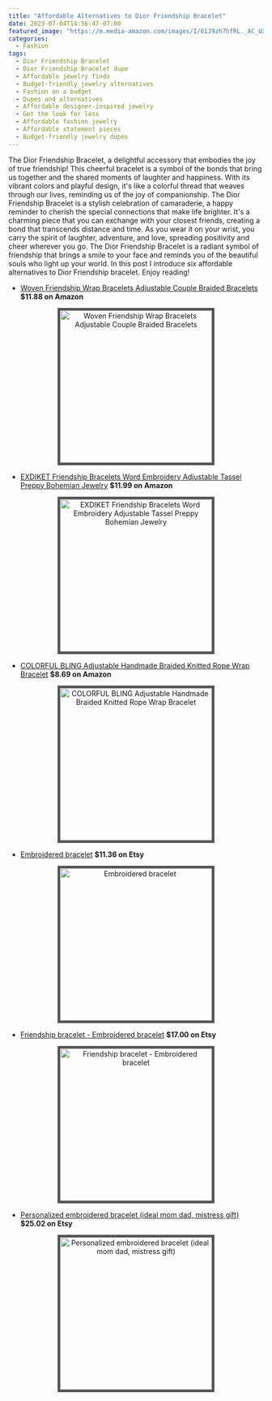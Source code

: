 ```yaml
---
title: "Affordable Alternatives to Dior Friendship Bracelet"
date: 2023-07-04T14:56:47-07:00
featured_image: "https://m.media-amazon.com/images/I/61J9zh7hfRL._AC_UX679_.jpg"
categories:
  - Fashion
tags:
  - Dior Friendship Bracelet
  - Dior Friendship Bracelet dupe
  - Affordable jewelry finds
  - Budget-friendly jewelry alternatives
  - Fashion on a budget
  - Dupes and alternatives
  - Affordable designer-inspired jewelry
  - Get the look for less
  - Affordable fashion jewelry
  - Affordable statement pieces
  - Budget-friendly jewelry dupes
---
```


The Dior Friendship Bracelet, a delightful accessory that embodies the joy of true friendship! This cheerful bracelet is a symbol of the bonds that bring us together and the shared moments of laughter and happiness. With its vibrant colors and playful design, it's like a colorful thread that weaves through our lives, reminding us of the joy of companionship. The Dior Friendship Bracelet is a stylish celebration of camaraderie, a happy reminder to cherish the special connections that make life brighter. It's a charming piece that you can exchange with your closest friends, creating a bond that transcends distance and time. As you wear it on your wrist, you carry the spirit of laughter, adventure, and love, spreading positivity and cheer wherever you go. The Dior Friendship Bracelet is a radiant symbol of friendship that brings a smile to your face and reminds you of the beautiful souls who light up your world.
In this post I introduce six affordable alternatives to Dior Friendship bracelet. Enjoy reading!

- [Woven Friendship Wrap Bracelets Adjustable Couple Braided Bracelets](https://a.co/d/gDY3mjl) **$11.88 on Amazon**
<p align="center">
<a href="https://a.co/d/gDY3mjl"><img style="border: 5px solid #555" src="https://m.media-amazon.com/images/I/61J9zh7hfRL._AC_UX679_.jpg" width="300" alt="Woven Friendship Wrap Bracelets Adjustable Couple Braided Bracelets" /></a>
</p>


- [EXDIKET Friendship Bracelets Word Embroidery Adjustable Tassel Preppy Bohemian Jewelry](https://a.co/d/gy23gGu) **$11.99 on Amazon**
<p align="center">
<a href="https://a.co/d/gy23gGu"><img style="border: 5px solid #555" src="https://m.media-amazon.com/images/I/61dgBJXy17L._AC_UX679_.jpg" width="300" alt="EXDIKET Friendship Bracelets Word Embroidery Adjustable Tassel Preppy Bohemian Jewelry" /></a>
</p>

<script async src="https://pagead2.googlesyndication.com/pagead/js/adsbygoogle.js"></script>
<!-- cpa -->
<ins class="adsbygoogle"
     style="display:block"
     data-ad-client="ca-pub-2843564932689995"
     data-ad-slot="3526097725"
     data-ad-format="auto"
     data-full-width-responsive="true"></ins>
<script>
     (adsbygoogle = window.adsbygoogle || []).push({});
</script>

- [COLORFUL BLING Adjustable Handmade Braided Knitted Rope Wrap Bracelet](https://a.co/d/5V6Smik) **$8.69 on Amazon**
<p align="center">
<a href="https://a.co/d/5V6Smik"><img style="border: 5px solid #555" src="https://m.media-amazon.com/images/I/715nqriS8kL._AC_UX679_.jpg" width="300" alt="COLORFUL BLING Adjustable Handmade Braided Knitted Rope Wrap Bracelet" /></a>
</p>


- [Embroidered bracelet](https://www.etsy.com/listing/1492964813/embroidered-bracelet) **$11.36 on Etsy**
<p align="center">
<a href="https://www.etsy.com/listing/1492964813/embroidered-bracelet"><img style="border: 5px solid #555" src="https://i.etsystatic.com/42829123/r/il/2c02b1/4954660250/il_794xN.4954660250_5t0q.jpg" width="300" alt="Embroidered bracelet" /></a>
</p>


- [Friendship bracelet - Embroidered bracelet](https://www.etsy.com/listing/1410333398/friendship-bracelet-embroidered-bracelet) **$17.00 on Etsy**
<p align="center">
<a href="https://www.etsy.com/listing/1410333398/friendship-bracelet-embroidered-bracelet"><img style="border: 5px solid #555" src="https://i.etsystatic.com/32434949/r/il/b691b1/4659759154/il_794xN.4659759154_d7rr.jpg" width="300" alt="Friendship bracelet - Embroidered bracelet" /></a>
</p>

- [Personalized embroidered bracelet (ideal mom dad, mistress gift)](https://www.etsy.com/listing/1354675965/personalized-embroidered-bracelet-ideal) **$25.02 on Etsy**
<p align="center">
<a href="https://www.etsy.com/listing/1354675965/personalized-embroidered-bracelet-ideal"><img style="border: 5px solid #555" src="https://i.etsystatic.com/29208238/r/il/8746a4/4538466421/il_794xN.4538466421_adxj.jpg" width="300" alt="Personalized embroidered bracelet (ideal mom dad, mistress gift)" /></a>
</p>